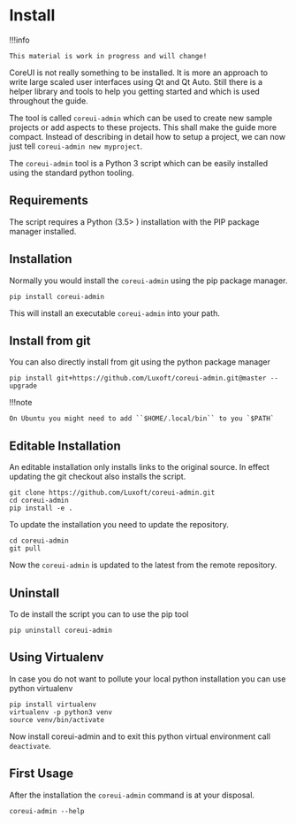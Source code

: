 # Install

!!!info

    This material is work in progress and will change!


CoreUI is not really something to be installed. It is more an approach to write large scaled user interfaces using Qt and Qt Auto. Still there is a helper library and tools to help you getting started and which is used throughout the guide.

The tool is called `coreui-admin` which can be used to create new sample projects or add aspects to these projects. This shall make the guide more compact. Instead of describing in detail how to setup a project, we can now just tell `coreui-admin new myproject`.

The `coreui-admin` tool is a Python 3 script which can be easily installed using the standard python tooling.

## Requirements

The script requires a Python (3.5> ) installation with the PIP package manager installed.

## Installation

Normally you would install the `coreui-admin` using the pip package manager.

    pip install coreui-admin

This will install an executable `coreui-admin` into your path.

## Install from git

You can also directly install from git using the python package manager

    pip install git+https://github.com/Luxoft/coreui-admin.git@master --upgrade

!!!note

    On Ubuntu you might need to add ``$HOME/.local/bin`` to you `$PATH`

## Editable Installation

An editable installation only installs links to the original source. In effect updating the git checkout also installs the script.

    git clone https://github.com/Luxoft/coreui-admin.git
    cd coreui-admin
    pip install -e .

To update the installation you need to update the repository.

    cd coreui-admin
    git pull

Now the `coreui-admin` is updated to the latest from the remote repository.


## Uninstall

To de install the script you can to use the pip tool

    pip uninstall coreui-admin


## Using Virtualenv

In case you do not want to pollute your local python installation you can use python virtualenv

    pip install virtualenv
    virtualenv -p python3 venv
    source venv/bin/activate

Now install coreui-admin and to exit this python virtual environment call `deactivate`.

## First Usage

After the installation the `coreui-admin` command is at your disposal.

    coreui-admin --help



